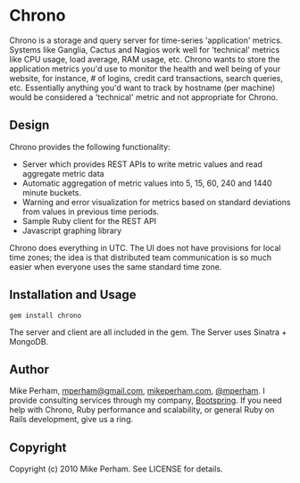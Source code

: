 Chrono
=========

Chrono is a storage and query server for time-series 'application' metrics.  Systems like Ganglia, Cactus and Nagios work well for 'technical' metrics like CPU usage, load average, RAM usage, etc.  Chrono wants to store the application metrics you'd use to monitor the health and well being of your website, for instance, # of logins, credit card transactions, search queries, etc.  Essentially anything you'd want to track by hostname (per machine) would be considered a 'technical' metric and not appropriate for Chrono.


Design
------------

Chrono provides the following functionality:

 - Server which provides REST APIs to write metric values and read aggregate metric data
 - Automatic aggregation of metric values into 5, 15, 60, 240 and 1440 minute buckets.
 - Warning and error visualization for metrics based on standard deviations from values in previous time periods.
 - Sample Ruby client for the REST API
 - Javascript graphing library

Chrono does everything in UTC.  The UI does not have provisions for local time zones; the idea is that distributed team communication is so much easier when everyone uses the same standard time zone.


Installation and Usage
------------------------

    gem install chrono

The server and client are all included in the gem.  The Server uses Sinatra + MongoDB.


Author
----------

Mike Perham, mperham@gmail.com, [mikeperham.com](http://mikeperham.com), [@mperham](http://twitter.com/mperham).  I provide consulting services through my company, [Bootspring](http://bootspring.com).  If you need help with Chrono, Ruby performance and scalability, or general Ruby on Rails development, give us a ring.


Copyright
-----------

Copyright (c) 2010 Mike Perham. See LICENSE for details.
